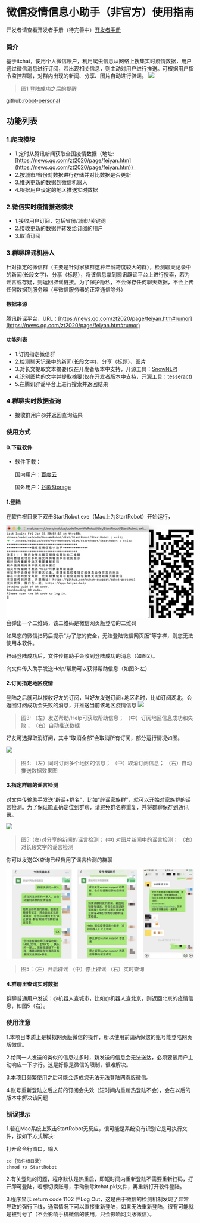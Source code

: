 # 微信疫情信息小助手（非官方）使用指南

开发者请查看开发者手册（待完善中）[开发者手册](./developer.md)

### 简介

基于itchat，使用个人微信账户，利用爬虫信息从网络上搜集实时疫情数据，用户通过微信消息进行订阅，若出现相关信息，则主动对用户进行推送。可根据用户指令监控群聊，对群内出现的新闻、分享、图片自动进行辟谣。
![](resource/image/online.jpg)
> 图1 登陆成功之后的提醒

github:[robot-personal](https://github.com/wuhan-support/robot-personal)


## 功能列表

### 1.爬虫模块

- 1.定时从腾讯新闻获取全国疫情数据（地址:[https://news.qq.com/zt2020/page/feiyan.htm](https://news.qq.com/zt2020/page/feiyan.htm)）
- 2.按城市/省份对数据进行存储并对比数据是否更新
- 3.推送更新的数据到微信机器人
- 4.根据用户设定的地区推送实时数据

### 2.微信实时疫情推送模块

- 1.接收用户订阅，包括省份/城市/关键词
- 2.接收更新的数据并转发给订阅的用户
- 3.取消订阅

### 3.群聊辟谣机器人

针对指定的微信群（主要是针对家族群这种年龄跨度较大的群），检测聊天记录中的新闻(长段文字)、分享（标题），将该信息拿到腾讯辟谣平台上进行搜索，若为谣言或存疑，则返回辟谣链接。为了保护隐私，不会保存任何聊天数据，不会上传任何数据到服务器（与微信服务器的正常通信除外）

#### 数据来源

腾讯辟谣平台，URL：[https://news.qq.com/zt2020/page/feiyan.htm#rumor](https://news.qq.com/zt2020/page/feiyan.htm#rumor)

#### 功能列表

- 1.订阅指定微信群
- 2.检测聊天记录中的新闻(长段文字)、分享（标题）、图片
- 3.对长文提取文本摘要(仅在开发者版本中支持，开源工具：[SnowNLP](http://www.52nlp.cn/tag/snownlp))
- 4.识别图片的文字并提取摘要(仅在开发者版本中支持，开源工具：[tesseract](https://github.com/tesseract-ocr))
- 5.在腾讯辟谣平台上进行搜索并返回结果

### 4.群聊实时数据查询

- 接收群用户@并返回查询结果

### 使用方式

#### 0.下载软件

- 软件下载：

	国内用户：[百度云](https://pan.baidu.com/s/1ZcZrBIqflHpmr2MkHLNYyA)
	
	国外用户：[谷歌Storage](https://drive.google.com/open?id=1UvB-ICQNvlCHeqBOZ1Qp4fNZisRt5L2d)


#### 1.登陆

在软件根目录下双击StartRobot.exe（Mac上为StartRobot）开始运行，

![](./resource/image/login.png)
会弹出一个二维码，该二维码是微信网页版登陆的二维码

如果您的微信扫码后提示“为了您的安全，无法登陆微信网页版”等字样，则您无法使用本软件。

扫码登陆成功后，文件传输助手会收到登陆成功的消息（如图2）。

向文件传入助手发送Help/帮助可以获得帮助信息（如图3-左）

#### 2.订阅指定地区疫情

登陆之后就可以接收好友的订阅，当好友发送订阅+地区名时，比如订阅湖北，会返回订阅成功会失败的消息，并推送当前该地区疫情信息
![](./resource/image/p3.jpg)

> 图3: （左）发送帮助/Help可获取帮助信息； （中）订阅地区信息成功和失败； （右）自动推送数据

好友可选择取消订阅，其中“取消全部”会取消所有订阅，部分运行情况如图。

![](./resource/image/p1.jpg)

> 图4: （左）同时订阅多个地区的信息； （中）取消订阅信息； （右）自动推送数据效果图

#### 3.指定群聊的谣言检测

对文件传输助手发送“辟谣+群名”，比如“辟谣家族群”，就可以开始对家族群的谣言检测。为了保证能正确定位到群聊，请避免群名称重复，并将群聊保存到通讯录。

![](./resource/image/p2.jpg)

>图5: (左)对分享的新闻的谣言检测； (中) 对图片新闻中的谣言检测； （右）对长段文字的谣言检测

你可以发送CX查询已经启用了谣言检测的群聊

![](./resource/image/p4.jpg)

>图5：（左）开启辟谣 （中）停止辟谣 （右）实时查询

#### 4.群聊里查询实时数据

群聊普通用户发送：@机器人查城市，比如@机器人查北京，则返回北京的疫情信息，如图5（右）。

### 使用注意

1.本项目本质上是模拟网页版微信的操作，所以使用前请确保您的账号能登陆网页版微信。

2.给同一人发送的类似的信息过多时，新发送的信息会无法送达，必须要该用户主动响应一下才行。这是好像是微信的限制，很难解决。

3.本项目频繁使用之后可能会造成您无法无法登陆网页版微信。

4.账号重新登陆之后之前的订阅会失效（短时间内重新热登陆不会），会在以后的版本中解决该问题

### 错误提示

1.若在Mac系统上双击StartRobot无反应，很可能是系统没有识别它是可执行文件，按如下方式解决:

打开命令行窗口，输入

```
cd {软件根目录}
chmod +x StartRobot
```

2.有关登陆的问题，程序默认是热重启，即短时间内重新登陆不需要重新扫码，打开即可登陆，若想切换账号，手动删除itchat.pkl文件，再重新打开软件登陆。

3.程序显示 return code 1102 并Log Out，这是由于微信的检测机制发现了异常导致的强行下线，通常情况下可以直接重新登陆，如果无法重新登陆，很有可能就是被封号了（不会影响手机微信的使用，只会影响网页版微信）。
